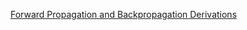 [Forward Propagation and Backpropagation Derivations](https://ttic.uchicago.edu/~shubhendu/Pages/Files/Lecture11_pauses.pdf)

